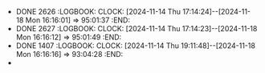 - DONE 2626
  :LOGBOOK:
  CLOCK: [2024-11-14 Thu 17:14:24]--[2024-11-18 Mon 16:16:01] =>  95:01:37
  :END:
- DONE 2627
  :LOGBOOK:
  CLOCK: [2024-11-14 Thu 17:14:23]--[2024-11-18 Mon 16:16:12] =>  95:01:49
  :END:
- DONE 1407
  :LOGBOOK:
  CLOCK: [2024-11-14 Thu 19:11:48]--[2024-11-18 Mon 16:16:16] =>  93:04:28
  :END:
-
